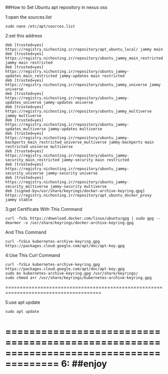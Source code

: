 ##How to Set Ubuntu apt repository in nexus oss

1:open the sources.list
```
sudo nano /etc/apt/sources.list
```
2:set this address
```
deb [trusted=yes] https://registry.nichosting.ir/repository/apt_ubuntu_local/ jammy main
deb [trusted=yes] https://registry.nichosting.ir/repository/ubuntu_jammy_main_restricted jammy main restricted
deb [trusted=yes] https://registry.nichosting.ir/repository/ubuntu_jammy-updates_main_restricted jammy-updates main restricted
deb [trusted=yes] https://registry.nichosting.ir/repository/ubuntu_jammy_universe jammy universe
deb [trusted=yes] https://registry.nichosting.ir/repository/ubuntu_jammy-updates_universe jammy-updates universe
deb [trusted=yes] https://registry.nichosting.ir/repository/ubuntu_jammy_multiverse jammy multiverse
deb [trusted=yes] https://registry.nichosting.ir/repository/ubuntu_jammy-updates_multiverse jammy-updates multiverse
deb [trusted=yes] https://registry.nichosting.ir/repository/ubuntu_jammy-backports_main_restricted_universe_multiverse jammy-backports main restricted universe multiverse
deb [trusted=yes] https://registry.nichosting.ir/repository/ubuntu_jammy-security_main_restricted jammy-security main restricted
deb [trusted=yes] https://registry.nichosting.ir/repository/ubuntu_jammy-security_universe jammy-security universe
deb [trusted=yes] https://registry.nichosting.ir/repository/ubuntu_jammy-security_multiverse jammy-security multiverse
deb [signed-by=/usr/share/keyrings/docker-archive-keyring.gpg] https://registry.nichosting.ir/repository/apt_ubuntu_docker_proxy jammy stable
```

3:get Certificate With This Command
```
curl -fsSL https://download.docker.com/linux/ubuntu/gpg | sudo gpg --dearmor -o /usr/share/keyrings/docker-archive-keyring.gpg
```
And This Command
```
curl -fsSLo kubernetes-archive-keyring.gpg https://packages.cloud.google.com/apt/doc/apt-key.gpg
```

4:Use This Curl Command
```
curl -fsSLo kubernetes-archive-keyring.gpg https://packages.cloud.google.com/apt/doc/apt-key.gpg
sudo mv kubernetes-archive-keyring.gpg /usr/share/keyrings/
sudo chmod a+r /usr/share/keyrings/kubernetes-archive-keyring.gpg
```


=======================================================================================

5:use apt update
```
sudo apt update
```
=======================================================================================
6: ##enjoy
=======================================================================================
